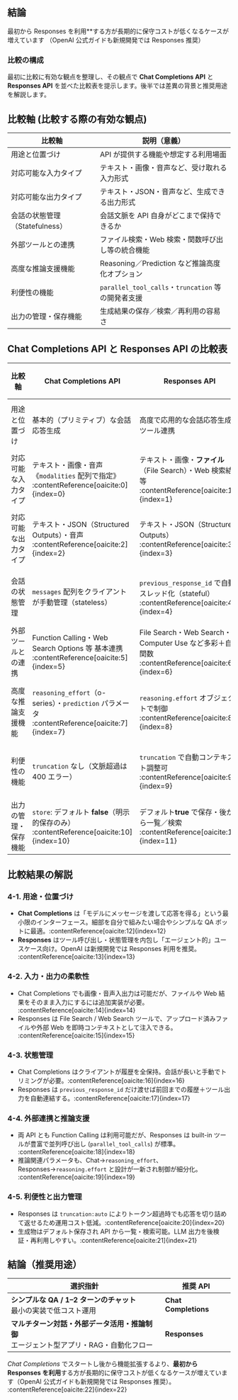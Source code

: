 ## 結論

最初から Responses を利用**する方が長期的に保守コストが低くなるケースが増えています
（OpenAI 公式ガイドも新規開発では Responses 推奨）

<!-- --- 1️⃣ 概要 --------------------------------------------------------- -->

### 比較の構成

最初に比較に有効な観点を整理し、その観点で **Chat Completions API** と **Responses API** を並べた比較表を提示します。後半では差異の背景と推奨用途を解説します。

<!-- --- 2️⃣ 比較観点の整理 ---------------------------------------------- -->

## 比較軸 (比較する際の有効な観点)


| 比較軸                         | 説明（意義）                                       |
| ------------------------------ | -------------------------------------------------- |
| 用途と位置づけ                 | API が提供する機能や想定する利用場面               |
| 対応可能な入力タイプ           | テキスト・画像・音声など、受け取れる入力形式       |
| 対応可能な出力タイプ           | テキスト・JSON・音声など、生成できる出力形式       |
| 会話の状態管理（Statefulness） | 会話文脈を API 自身がどこまで保持できるか          |
| 外部ツールとの連携             | ファイル検索・Web 検索・関数呼び出し等の統合機能   |
| 高度な推論支援機能             | Reasoning／Prediction など推論高度化オプション     |
| 利便性の機能                   | `parallel_tool_calls`・`truncation` 等の開発者支援 |
| 出力の管理・保存機能           | 生成結果の保存／検索／再利用の容易さ               |

<!-- --- 3️⃣ 比較表 ------------------------------------------------------- -->

## Chat Completions API と Responses API の比較表


| 比較軸               | Chat Completions API                                                                                | Responses API                                                                                            | 解説（差異・位置付け）                                |
| -------------------- | --------------------------------------------------------------------------------------------------- | -------------------------------------------------------------------------------------------------------- | ----------------------------------------------------- |
| 用途と位置づけ       | 基本的（プリミティブ）な会話応答生成                                                                | 高度で応用的な会話応答生成＋ツール連携                                                                   | Responses は Chat Completions を包含し、応用向け      |
| 対応可能な入力タイプ | テキスト・画像・音声 《`modalities` 配列で指定》&#8203;:contentReference[oaicite:0]{index=0}        | テキスト・画像・**ファイル**（File Search）・Web 検索結果 等&#8203;:contentReference[oaicite:1]{index=1} | 外部データの直接取り込みは Responses が柔軟           |
| 対応可能な出力タイプ | テキスト・JSON（Structured Outputs）・音声&#8203;:contentReference[oaicite:2]{index=2}              | テキスト・JSON（Structured Outputs）&#8203;:contentReference[oaicite:3]{index=3}                         | Chat Completions は音声出力にも対応（モデル限定）     |
| 会話の状態管理       | `messages` 配列をクライアントが手動管理（stateless）                                                | `previous_response_id` で自動スレッド化（stateful）&#8203;:contentReference[oaicite:4]{index=4}          | Responses は前回応答を自動継承しマルチターンが容易    |
| 外部ツールとの連携   | Function Calling・Web Search Options 等 基本連携&#8203;:contentReference[oaicite:5]{index=5}        | File Search・Web Search・Computer Use など多彩＋自作関数&#8203;:contentReference[oaicite:6]{index=6}     | Responses は高度なツール呼び出しを前提に設計          |
| 高度な推論支援機能   | `reasoning_effort`（o-series）・`prediction` パラメータ&#8203;:contentReference[oaicite:7]{index=7} | `reasoning.effort` オブジェクトで制御&#8203;:contentReference[oaicite:8]{index=8}                        | 両 API で推論支援可だが、Responses は制御粒度が細かい |
| 利便性の機能         | `truncation` なし（文脈超過は 400 エラー）                                                          | `truncation` で自動コンテキスト調整可&#8203;:contentReference[oaicite:9]{index=9}                        | 長文対話時の安全策として Responses が優秀             |
| 出力の管理・保存機能 | `store`: デフォルト **false**（明示的保存のみ）&#8203;:contentReference[oaicite:10]{index=10}       | デフォルト**true** で保存・後から一覧／検索&#8203;:contentReference[oaicite:11]{index=11}                | 生成結果の再利用性は Responses が高い                 |

<!-- --- 4️⃣ 比較結果の解説 ---------------------------------------------- -->

## 比較結果の解説

### 4-1. 用途・位置づけ

- **Chat Completions** は「モデルにメッセージを渡して応答を得る」という最小限のインターフェース。細部を自分で組みたい場合やシンプルな QA ボットに最適。&#8203;:contentReference[oaicite:12]{index=12}
- **Responses** はツール呼び出し・状態管理を内包し「エージェント的」ユースケース向け。OpenAI は新規開発では Responses 利用を推奨。&#8203;:contentReference[oaicite:13]{index=13}

### 4-2. 入力・出力の柔軟性

- Chat Completions でも画像・音声入出力は可能だが、ファイルや Web 結果をそのまま入力にするには追加実装が必要。&#8203;:contentReference[oaicite:14]{index=14}
- Responses は File Search / Web Search ツールで、アップロード済みファイルや外部 Web を即時コンテキストとして注入できる。&#8203;:contentReference[oaicite:15]{index=15}

### 4-3. 状態管理

- Chat Completions はクライアントが履歴を全保持。会話が長いと手動でトリミングが必要。&#8203;:contentReference[oaicite:16]{index=16}
- Responses は `previous_response_id` だけ渡せば前回までの履歴＋ツール出力を自動連結する。&#8203;:contentReference[oaicite:17]{index=17}

### 4-4. 外部連携と推論支援

- 両 API とも Function Calling は利用可能だが、Responses は built-in ツールが豊富で並列呼び出し (`parallel_tool_calls`) が標準。&#8203;:contentReference[oaicite:18]{index=18}
- 推論関連パラメータも、Chat→`reasoning_effort`、Responses→`reasoning.effort` と設計が一新され制御が細分化。&#8203;:contentReference[oaicite:19]{index=19}

### 4-5. 利便性と出力管理

- Responses は `truncation:auto` によりトークン超過時でも応答を切り詰めて返せるため運用コスト低減。&#8203;:contentReference[oaicite:20]{index=20}
- 生成物はデフォルト保存され API から一覧・検索可能。LLM 出力を後検証・再利用しやすい。&#8203;:contentReference[oaicite:21]{index=21}

<!-- --- 5️⃣ 結論・推奨用途 --------------------------------------------- -->

## 結論（推奨用途）


| 選択指針                                                                                  | 推奨 API             |
| ----------------------------------------------------------------------------------------- | -------------------- |
| **シンプルな QA / 1–2 ターンのチャット**<br>最小の実装で低コスト運用                     | **Chat Completions** |
| **マルチターン対話・外部データ活用・推論制御**<br>エージェント型アプリ・RAG・自動化フロー | **Responses**        |

*Chat Completions* でスタートし後から機能拡張するより、**最初から Responses を利用**する方が長期的に保守コストが低くなるケースが増えています（OpenAI 公式ガイドも新規開発では Responses 推奨）。&#8203;:contentReference[oaicite:22]{index=22}

